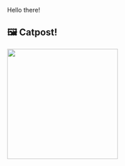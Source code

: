 Hello there!



## 🖼️ Catpost!

<sub>
    <img src="https://cdn2.thecatapi.com/images/ech.jpg" height="256">
</sub>

